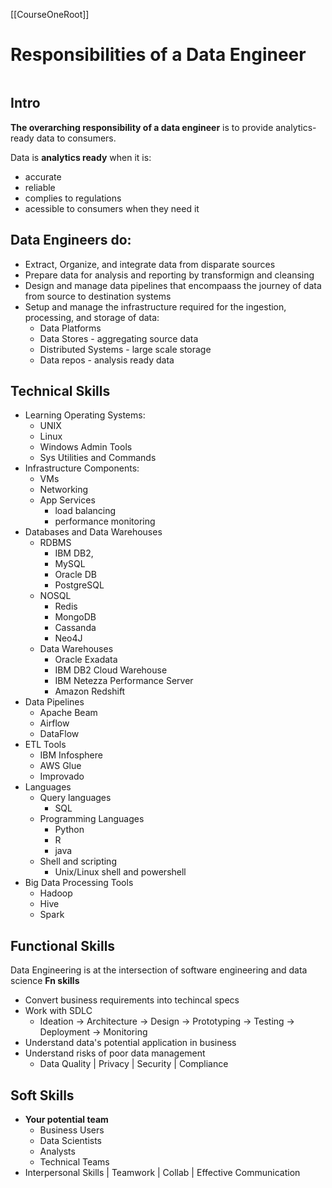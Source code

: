 [[CourseOneRoot]]
# Responsibilities of a Data Engineer

```toc
```

## Intro

**The overarching responsibility of a data engineer** is to provide analytics-ready data to consumers.

Data is **analytics ready** when it is:
- accurate
- reliable
- complies to regulations
- acessible to consumers when they need it

## Data Engineers do:
- Extract, Organize, and integrate data from disparate sources
- Prepare data for analysis and reporting by transformign and cleansing
- Design and manage data pipelines that encompaass the journey of data from source to destination systems
- Setup and manage the infrastructure required for the ingestion, processing, and storage of data:
	- Data Platforms
	- Data Stores - aggregating source data
	- Distributed Systems - large scale storage
	- Data repos - analysis ready data

## Technical Skills
- Learning Operating Systems:
	- UNIX
	- Linux
	- Windows Admin Tools
	- Sys Utilities and Commands
- Infrastructure Components:
	- VMs
	- Networking
	- App Services
		- load balancing
		- performance monitoring
- Databases and Data Warehouses
	- RDBMS
		- IBM DB2,
		- MySQL
		- Oracle DB
		- PostgreSQL
	- NOSQL
		- Redis 
		- MongoDB
		- Cassanda
		- Neo4J
	- Data Warehouses
		- Oracle Exadata
		- IBM DB2 Cloud Warehouse
		- IBM Netezza Performance Server
		- Amazon Redshift
- Data Pipelines
	- Apache Beam
	- Airflow
	- DataFlow
- ETL Tools
	- IBM Infosphere
	- AWS Glue
	- Improvado
- Languages
	- Query languages
		- SQL
	- Programming Languages
		- Python
		- R
		- java
	- Shell and scripting
		- Unix/Linux shell and powershell
- Big Data Processing Tools
	- Hadoop
	- Hive
	- Spark


## Functional Skills
Data Engineering is at the intersection of software engineering and data science
**Fn skills**
- Convert business requirements into techincal specs
- Work with SDLC
	- Ideation -> Architecture -> Design -> Prototyping -> Testing -> Deployment -> Monitoring
- Understand data's potential application in business
- Understand risks of poor data management
	- Data Quality | Privacy | Security | Compliance

## Soft Skills
- **Your potential team**
	- Business Users
	- Data Scientists
	- Analysts
	- Technical Teams
- Interpersonal Skills | Teamwork | Collab | Effective Communication
